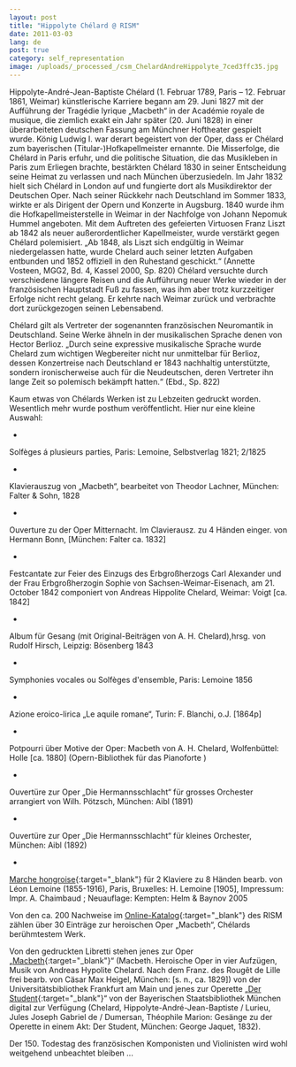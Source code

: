 ```yaml
---
layout: post
title: "Hippolyte Chélard @ RISM"
date: 2011-03-03
lang: de
post: true
category: self_representation
image: /uploads/_processed_/csm_ChelardAndreHippolyte_7ced3ffc35.jpg
---
```



Hippolyte-André-Jean-Baptiste Chélard (1. Februar 1789, Paris – 12. Februar 1861, Weimar) künstlerische Karriere begann am 29. Juni 1827 mit der Aufführung der Tragédie lyrique „Macbeth“ in der Académie royale de musique, die ziemlich exakt ein Jahr später (20. Juni 1828) in einer überarbeiteten deutschen Fassung am Münchner Hoftheater gespielt wurde. König Ludwig I. war derart begeistert von der Oper, dass er Chélard zum bayerischen (Titular-)Hofkapellmeister ernannte. Die Misserfolge, die Chélard in Paris erfuhr, und die politische Situation, die das Musikleben in Paris zum Erliegen brachte, bestärkten Chélard 1830 in seiner Entscheidung seine Heimat zu verlassen und nach München überzusiedeln. Im Jahr 1832 hielt sich Chélard in London auf und fungierte dort als Musikdirektor der Deutschen Oper. Nach seiner Rückkehr nach Deutschland im Sommer 1833, wirkte er als Dirigent der Opern und Konzerte in Augsburg. 1840 wurde ihm die Hofkapellmeisterstelle in Weimar in der Nachfolge von Johann Nepomuk Hummel angeboten. Mit dem Auftreten des gefeierten Virtuosen Franz Liszt ab 1842 als neuer außerordentlicher Kapellmeister, wurde verstärkt gegen Chélard polemisiert. „Ab 1848, als Liszt sich endgültig in Weimar niedergelassen hatte, wurde Chelard auch seiner letzten Aufgaben entbunden und 1852 offiziell in den Ruhestand geschickt.“ (Annette Vosteen, MGG2, Bd. 4, Kassel 2000, Sp. 820) Chélard versuchte durch verschiedene längere Reisen und die Aufführung neuer Werke wieder in der französischen Hauptstadt Fuß zu fassen, was ihm aber trotz kurzzeitiger Erfolge nicht recht gelang. Er kehrte nach Weimar zurück und verbrachte dort zurückgezogen seinen Lebensabend.

Chélard gilt als Vertreter der sogenannten französischen Neuromantik in Deutschland. Seine Werke ähneln in der musikalischen Sprache denen von Hector Berlioz. „Durch seine expressive musikalische Sprache wurde Chelard zum wichtigen Wegbereiter nicht nur unmittelbar für Berlioz, dessen Konzertreise nach Deutschland er 1843 nachhaltig unterstützte, sondern ironischerweise auch für die Neudeutschen, deren Vertreter ihn lange Zeit so polemisch bekämpft hatten.“ (Ebd., Sp. 822)

Kaum etwas von Chélards Werken ist zu Lebzeiten gedruckt worden. Wesentlich mehr wurde posthum veröffentlicht. Hier nur eine kleine Auswahl:

-

Solfèges á plusieurs parties, Paris: Lemoine, Selbstverlag 1821; 2/1825

-

Klavierauszug von „Macbeth“, bearbeitet von Theodor Lachner, München: Falter & Sohn, 1828

-

Ouverture zu der Oper Mitternacht. Im Clavierausz. zu 4 Händen einger. von Hermann Bonn, [München: Falter ca. 1832]

-

Festcantate zur Feier des Einzugs des Erbgroßherzogs Carl Alexander und der Frau Erbgroßherzogin Sophie von Sachsen-Weimar-Eisenach, am 21. October 1842 componiert von Andreas Hippolite Chelard, Weimar: Voigt [ca. 1842]

-

Album für Gesang (mit Original-Beiträgen von A. H. Chelard),hrsg. von Rudolf Hirsch, Leipzig: Bösenberg 1843

-

Symphonies vocales ou Solfèges d'ensemble, Paris: Lemoine 1856

-

Azione eroico-lirica „Le aquile romane“, Turin: F. Blanchi, o.J. [1864p]

-

Potpourri über Motive der Oper: Macbeth von A. H. Chelard, Wolfenbüttel: Holle [ca. 1880] (Opern-Bibliothek für das Pianoforte )

-

Ouvertüre zur Oper „Die Hermannsschlacht“ für grosses Orchester arrangiert von Wilh. Pötzsch, München: Aibl (1891)

-

Ouvertüre zur Oper „Die Hermannsschlacht“ für kleines Orchester, München: Aibl (1892)

-

[Marche hongroise](http://gallica.bnf.fr/ark:/12148/bpt6k3954851){:target="_blank"} für 2 Klaviere zu 8 Händen bearb. von Léon Lemoine (1855-1916), Paris, Bruxelles: H. Lemoine [1905], Impressum: Impr. A. Chaimbaud ; Neuauflage: Kempten: Helm & Baynov 2005



Von den ca. 200 Nachweise im [Online-Katalog](http://opac.rism.info/index.php?id=6&tx_bsbsearch_pi1%5Bsmode%5D=simple&L=0&tx_bsbsearch_pi1%5Bquery%5D%5B0%5D=chelard+hippolyte&tx_bsbsearch_pi1%5Bsubmit_button%5D=Suche){:target="_blank"} des RISM zählen über 30 Einträge zur heroischen Oper „Macbeth“, Chélards berühmtestem Werk.

Von den gedruckten Libretti stehen jenes zur Oper „[Macbeth](http://publikationen.ub.uni-frankfurt.de/volltexte/2008/110603/){:target="_blank"}“ (Macbeth. Heroische Oper in vier Aufzügen, Musik von Andreas Hypolite Chelard. Nach dem Franz. des Rougêt de Lille frei bearb. von Cäsar Max Heigel, München: [s. n., ca. 1829]) von der Universitätsbibliothek Frankfurt am Main und jenes zur Operette „[Der Student](http://daten.digitale-sammlungen.de/bsb00054329/image_1){:target="_blank"}“ von der Bayerischen Staatsbibliothek München digital zur Verfügung (Chelard, Hippolyte-André-Jean-Baptiste / Lurieu, Jules Joseph Gabriel de / Dumersan, Théophile Marion: Gesänge zu der Operette in einem Akt: Der Student, München: George Jaquet, 1832).

Der 150. Todestag des französischen Komponisten und Violinisten wird wohl weitgehend unbeachtet bleiben ...